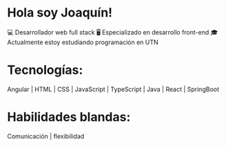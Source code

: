 # Hola soy Joaquín!
💻 Desarrollador web full stack
🖥️ Especializado en desarrollo front-end
🎓 Actualmente estoy estudiando programación en UTN 
# Tecnologías: 
  Angular | HTML | CSS | JavaScript | TypeScript | Java | React | SpringBoot
# Habilidades blandas:
  Comunicación | flexibilidad 
